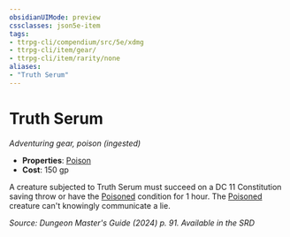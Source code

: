 ```yaml
---
obsidianUIMode: preview
cssclasses: json5e-item
tags:
- ttrpg-cli/compendium/src/5e/xdmg
- ttrpg-cli/item/gear/
- ttrpg-cli/item/rarity/none
aliases: 
- "Truth Serum"
---
```

# Truth Serum
*Adventuring gear, poison (ingested)*  


- **Properties**: [Poison](Інструменти%20ДМ/CLI/rules/item-properties.md#Poison)
- **Cost**: 150 gp

A creature subjected to Truth Serum must succeed on a DC 11 Constitution saving throw or have the [Poisoned](Інструменти%20ДМ/CLI/rules/conditions.md#Poisoned) condition for 1 hour. The [Poisoned](Інструменти%20ДМ/CLI/rules/conditions.md#Poisoned) creature can't knowingly communicate a lie.

*Source: Dungeon Master's Guide (2024) p. 91. Available in the <span title='Systems Reference Document (5.2)'>SRD</span>*